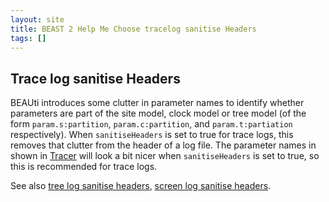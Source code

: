 ```yaml
---
layout: site
title: BEAST 2 Help Me Choose tracelog sanitise Headers
tags: []
---
```


## Trace log sanitise Headers

BEAUti introduces some clutter in parameter names to identify whether parameters are part of the site model, clock model or tree model (of the form `param.s:partition`, `param.c:partition`, and `param.t:partiation` respectively).
When `sanitiseHeaders` is set to true for trace logs, this removes that clutter from the header of a log file.
The parameter names in shown in [Tracer](https://github.com/beast-dev/tracer/releases/) will look a bit nicer  when `sanitiseHeaders` is set to true, so this is recommended for trace logs.


See also [tree log sanitise headers](../treelog/sanitiseHeaders/), [screen log sanitise headers](../screenlog/sanitiseHeaders/).
